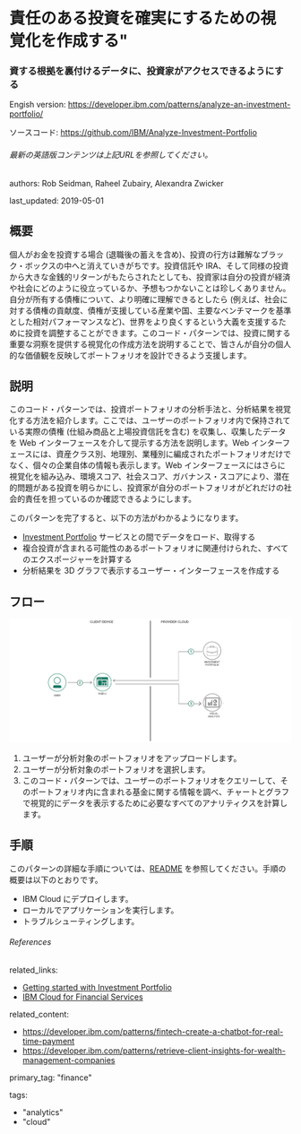 # 責任のある投資を確実にするための視覚化を作成する"

### 資する根拠を裏付けるデータに、投資家がアクセスできるようにする

Engish version: https://developer.ibm.com/patterns/analyze-an-investment-portfolio/

ソースコード: https://github.com/IBM/Analyze-Investment-Portfolio
###### 最新の英語版コンテンツは上記URLを参照してください。

authors: Rob Seidman, Raheel Zubairy, Alexandra Zwicker

last_updated: 2019-05-01

## 概要

個人がお金を投資する場合 (退職後の蓄えを含め)、投資の行方は難解なブラック・ボックスの中へと消えていきがちです。投資信託や IRA、そして同様の投資から大きな金銭的リターンがもたらされたとしても、投資家は自分の投資が経済や社会にどのように役立っているか、予想もつかないことは珍しくありません。自分が所有する債権について、より明確に理解できるとしたら (例えば、社会に対する債権の貢献度、債権が支援している産業や国、主要なベンチマークを基準とした相対パフォーマンスなど)、世界をより良くするという大義を支援するために投資を調整することができます。このコード・パターンでは、投資に関する重要な洞察を提供する視覚化の作成方法を説明することで、皆さんが自分の個人的な価値観を反映してポートフォリオを設計できるよう支援します。

## 説明

このコード・パターンでは、投資ポートフォリオの分析手法と、分析結果を視覚化する方法を紹介します。ここでは、ユーザーのポートフォリオ内で保持されている実際の債権 (仕組み商品と上場投資信託を含む) を収集し、収集したデータを Web インターフェースを介して提示する方法を説明します。Web インターフェースには、資産クラス別、地理別、業種別に編成されたポートフォリオだけでなく、個々の企業自体の情報も表示します。Web インターフェースにはさらに視覚化を組み込み、環境スコア、社会スコア、ガバナンス・スコアにより、潜在的問題がある投資を明らかにし、投資家が自分のポートフォリオがどれだけの社会的責任を担っているのか確認できるようにします。

このパターンを完了すると、以下の方法がわかるようになります。

* [Investment Portfolio](https://cloud.ibm.com/docs/services/InvestmentPortfolio/index.html) サービスとの間でデータをロード、取得する
* 複合投資が含まれる可能性のあるポートフォリオに関連付けられた、すべてのエクスポージャーを計算する
* 分析結果を 3D グラフで表示するユーザー・インターフェースを作成する

## フロー

![フロー](./images/arch.png)

1. ユーザーが分析対象のポートフォリオをアップロードします。
1. ユーザーが分析対象のポートフォリオを選択します。
1. このコード・パターンでは、ユーザーのポートフォリオをクエリーして、そのポートフォリオ内に含まれる基金に関する情報を調べ、チャートとグラフで視覚的にデータを表示するために必要なすべてのアナリティクスを計算します。

## 手順

このパターンの詳細な手順については、[README](https://github.com/IBM/Analyze-Investment-Portfolio/blob/master/README.md) を参照してください。手順の概要は以下のとおりです。

* IBM Cloud にデプロイします。
* ローカルでアプリケーションを実行します。
* トラブルシューティングします。

###### References
related_links:
  - [Getting started with Investment Portfolio](https://cloud.ibm.com/docs/services/InvestmentPortfolio/index.html#getting_started_investportshort)
  - [IBM Cloud for Financial Services](https://cloud.ibm.com/developer/finance/dashboard)

related_content:
  - https://developer.ibm.com/patterns/fintech-create-a-chatbot-for-real-time-payment
  - https://developer.ibm.com/patterns/retrieve-client-insights-for-wealth-management-companies

primary_tag: "finance"

tags:
  - "analytics"
  - "cloud"
